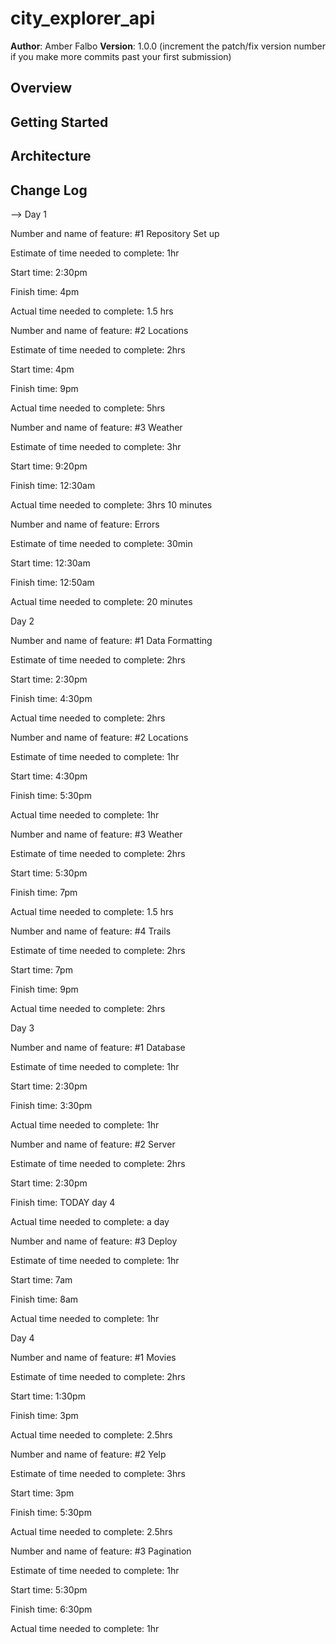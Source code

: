 # city_explorer_api
**Author**: Amber Falbo
**Version**: 1.0.0 (increment the patch/fix version number if you make more commits past your first submission)

## Overview
<!-- Provide a high level overview of what this application is and why you are building it, beyond the fact that it's an assignment for this class. (i.e. What's your problem domain?) -->

## Getting Started
<!-- What are the steps that a user must take in order to build this app on their own machine and get it running? -->

## Architecture
<!-- Provide a detailed description of the application design. What technologies (languages, libraries, etc) you're using, and any other relevant design information. -->

## Change Log
<!-- Use this area to document the iterative changes made to your application as each feature is successfully implemented. Use time stamps. Here's an examples:

01-01-2001 4:59pm - Application now has a fully-functional express server, with a GET route for the location resource.

## Credits and Collaborations
<!-- Give credit (and a link) to other people or resources that helped you build this application. -->
-->
Day 1

Number and name of feature: #1 Repository Set up

Estimate of time needed to complete: 1hr

Start time: 2:30pm

Finish time: 4pm

Actual time needed to complete: 1.5 hrs


Number and name of feature: #2 Locations

Estimate of time needed to complete: 2hrs

Start time: 4pm

Finish time: 9pm

Actual time needed to complete: 5hrs


Number and name of feature: #3 Weather 

Estimate of time needed to complete: 3hr

Start time: 9:20pm

Finish time: 12:30am

Actual time needed to complete: 3hrs 10 minutes


Number and name of feature: Errors

Estimate of time needed to complete: 30min

Start time: 12:30am

Finish time: 12:50am

Actual time needed to complete: 20 minutes

Day 2

Number and name of feature: #1 Data Formatting

Estimate of time needed to complete: 2hrs

Start time: 2:30pm

Finish time: 4:30pm

Actual time needed to complete: 2hrs


Number and name of feature: #2 Locations

Estimate of time needed to complete: 1hr

Start time: 4:30pm

Finish time: 5:30pm

Actual time needed to complete: 1hr


Number and name of feature: #3 Weather

Estimate of time needed to complete: 2hrs

Start time: 5:30pm

Finish time: 7pm

Actual time needed to complete: 1.5 hrs


Number and name of feature: #4 Trails

Estimate of time needed to complete: 2hrs

Start time: 7pm

Finish time: 9pm

Actual time needed to complete: 2hrs

Day 3

Number and name of feature: #1 Database

Estimate of time needed to complete: 1hr

Start time: 2:30pm

Finish time: 3:30pm

Actual time needed to complete: 1hr


Number and name of feature: #2 Server

Estimate of time needed to complete: 2hrs

Start time: 2:30pm

Finish time: TODAY day 4

Actual time needed to complete: a day


Number and name of feature: #3 Deploy

Estimate of time needed to complete: 1hr

Start time: 7am

Finish time: 8am

Actual time needed to complete: 1hr

Day 4

Number and name of feature: #1 Movies

Estimate of time needed to complete: 2hrs

Start time: 1:30pm

Finish time: 3pm

Actual time needed to complete: 2.5hrs

Number and name of feature: #2 Yelp

Estimate of time needed to complete: 3hrs

Start time: 3pm

Finish time: 5:30pm

Actual time needed to complete: 2.5hrs

Number and name of feature: #3 Pagination

Estimate of time needed to complete: 1hr

Start time: 5:30pm

Finish time: 6:30pm

Actual time needed to complete: 1hr
